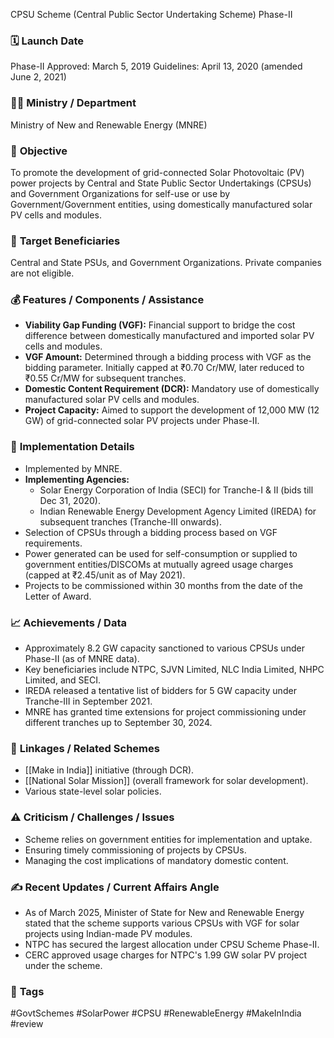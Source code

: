  CPSU Scheme (Central Public Sector Undertaking Scheme) Phase-II

### 🗓️ **Launch Date**
Phase-II Approved: March 5, 2019
Guidelines: April 13, 2020 (amended June 2, 2021)

### 🧑‍🏫 **Ministry / Department**
Ministry of New and Renewable Energy (MNRE)

### 🎯 **Objective**
To promote the development of grid-connected Solar Photovoltaic (PV) power projects by Central and State Public Sector Undertakings (CPSUs) and Government Organizations for self-use or use by Government/Government entities, using domestically manufactured solar PV cells and modules.

### 👥 **Target Beneficiaries**
Central and State PSUs, and Government Organizations. Private companies are not eligible.

### 💰 **Features / Components / Assistance**
- **Viability Gap Funding (VGF):** Financial support to bridge the cost difference between domestically manufactured and imported solar PV cells and modules.
- **VGF Amount:** Determined through a bidding process with VGF as the bidding parameter. Initially capped at ₹0.70 Cr/MW, later reduced to ₹0.55 Cr/MW for subsequent tranches.
- **Domestic Content Requirement (DCR):** Mandatory use of domestically manufactured solar PV cells and modules.
- **Project Capacity:** Aimed to support the development of 12,000 MW (12 GW) of grid-connected solar PV projects under Phase-II.

### 📍 **Implementation Details**
- Implemented by MNRE.
- **Implementing Agencies:**
    - Solar Energy Corporation of India (SECI) for Tranche-I & II (bids till Dec 31, 2020).
    - Indian Renewable Energy Development Agency Limited (IREDA) for subsequent tranches (Tranche-III onwards).
- Selection of CPSUs through a bidding process based on VGF requirements.
- Power generated can be used for self-consumption or supplied to government entities/DISCOMs at mutually agreed usage charges (capped at ₹2.45/unit as of May 2021).
- Projects to be commissioned within 30 months from the date of the Letter of Award.

### 📈 **Achievements / Data**
- Approximately 8.2 GW capacity sanctioned to various CPSUs under Phase-II (as of MNRE data).
- Key beneficiaries include NTPC, SJVN Limited, NLC India Limited, NHPC Limited, and SECI.
- IREDA released a tentative list of bidders for 5 GW capacity under Tranche-III in September 2021.
- MNRE has granted time extensions for project commissioning under different tranches up to September 30, 2024.

### 🧩 **Linkages / Related Schemes**
- [[Make in India]] initiative (through DCR).
- [[National Solar Mission]] (overall framework for solar development).
- Various state-level solar policies.

### ⚠️ **Criticism / Challenges / Issues**
- Scheme relies on government entities for implementation and uptake.
- Ensuring timely commissioning of projects by CPSUs.
- Managing the cost implications of mandatory domestic content.

### ✍️ **Recent Updates / Current Affairs Angle**
- As of March 2025, Minister of State for New and Renewable Energy stated that the scheme supports various CPSUs with VGF for solar projects using Indian-made PV modules.
- NTPC has secured the largest allocation under CPSU Scheme Phase-II.
- CERC approved usage charges for NTPC's 1.99 GW solar PV project under the scheme.

### 🔗 **Tags**
#GovtSchemes #SolarPower #CPSU #RenewableEnergy #MakeInIndia
#review